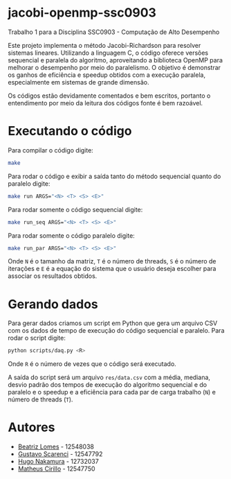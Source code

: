 # jacobi-openmp-ssc0903
Trabalho 1 para a Disciplina SSC0903 - Computação de Alto Desempenho

Este projeto implementa o método Jacobi-Richardson para resolver sistemas lineares. Utilizando a linguagem C, o código oferece versões sequencial e paralela do algoritmo, aproveitando a biblioteca OpenMP para melhorar o desempenho por meio do paralelismo. O objetivo é demonstrar os ganhos de eficiência e speedup obtidos com a execução paralela, especialmente em sistemas de grande dimensão.

Os códigos estão devidamente comentados e bem escritos, portanto o entendimento por meio da leitura dos códigos fonte é bem razoável.

# Executando o código
Para compilar o código digite:
```bash
make
```

Para rodar o código e exibir a saída tanto do método sequencial quanto do paralelo digite:
```bash
make run ARGS="<N> <T> <S> <E>"
```

Para rodar somente o código sequencial digite:
```bash
make run_seq ARGS="<N> <T> <S> <E>"
```

Para rodar somente o código paralelo digite:
```bash
make run_par ARGS="<N> <T> <S> <E>"
```

Onde `N` é o tamanho da matriz, `T` é o número de threads, `S` é o número de iterações e `E` é a equação do sistema que o usuário deseja escolher para associar os resultados obtidos.

# Gerando dados
Para gerar dados criamos um script em Python que gera um arquivo CSV com os dados de tempo de execução do código sequencial e paralelo. Para rodar o script digite:
```bash
python scripts/daq.py <R>
```
Onde `R` é o número de vezes que o código será executado.

A saída do script será um arquivo `res/data.csv` com a média, mediana, desvio padrão dos tempos de execução do algoritmo sequencial e do paralelo e o speedup e a eficiência para cada par de carga trabalho (`N`) e número de threads (`T`).

# Autores
- [Beatriz Lomes](b.lomes@usp.br) - 12548038
- [Gustavo Scarenci](github.com/GuScarenci) - 12547792
- [Hugo Nakamura](https://github.com/ikuyorih9) - 12732037
- [Matheus Cirillo](github.com/cirillom) - 12547750
